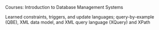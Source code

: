 Courses: Introduction to Database Management Systems 

Learned constraints, triggers, and update languages; query-by-example (QBE), XML data model, and XML query language (XQuery) and XPath
